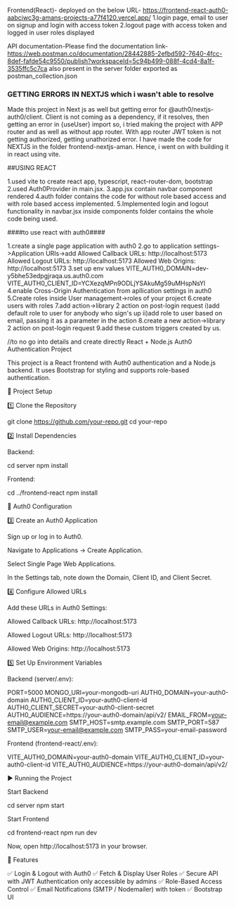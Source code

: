 Frontend(React)- deployed on the below URL-
https://frontend-react-auth0-aabciwc3g-amans-projects-a77f4120.vercel.app/
1.login page, email to user on signup and login with access token
2.logout page with access token and logged in user roles displayed

API documentation-Please find the documentation link- https://web.postman.co/documentation/28442885-2efbd592-7640-4fcc-8def-fafde54c9550/publish?workspaceId=5c94b499-088f-4cd4-8a1f-3535ffc5c7ca
also present in the server folder exported as postman_collection.json

### GETTING ERRORS IN NEXTJS which i wasn't able to resolve
Made this project in Next js as well but getting error for @auth0/nextjs-auth0/client. Client is not coming as a dependency, if it resolves, then getting an error in {useUser} import so, i tried making the project with APP router and as well as without app router. With app router JWT token is not getting authorized, getting unathorized error. I have made the code for NEXTJS in the folder frontend-nextjs-aman. Hence, i went on with building it in react using vite.

##USING REACT

1.used vite to create react app, typescript, react-router-dom, bootstrap
2.used Auth0Provider in main.jsx.
3.app.jsx contain navbar component rendered
4.auth folder contains the code for without role based access and with role based access implemented.
5.Implemented login and logout functionality in navbar.jsx inside components folder contains the whole code being used.

####to use react with auth0####

1.create a single page application with auth0
2.go to application settings->Application URIs->add 
Allowed Callback URLs: http://localhost:5173
Allowed Logout URLs: http://localhost:5173
Allowed Web Origins: http://localhost:5173
3.set up env values 
VITE_AUTH0_DOMAIN=dev-y5bhe53edpgjraqa.us.auth0.com
VITE_AUTH0_CLIENT_ID=YCXezqMPn9ODLjYSAkuMg59uMHspNsYl
4.enable Cross-Origin Authentication from apllication settings in auth0
5.Create roles inside User management->roles of your project
6.create users with roles
7.add action->library 2 action on post-login request 
  i)add default role to user for anybody who sign's up 
  ii)add role to user based on email, passing it as a parameter in the action
8.create a new action->library 2 action on post-login request
9.add these custom triggers created by us.


//to no go into details and create directly
React + Node.js Auth0 Authentication Project

This project is a React frontend with Auth0 authentication and a Node.js backend. It uses Bootstrap for styling and supports role-based authentication.

🚀 Project Setup

1️⃣ Clone the Repository

git clone https://github.com/your-repo.git
cd your-repo

2️⃣ Install Dependencies

Backend:

cd server
npm install

Frontend:

cd ../frontend-react
npm install

🔐 Auth0 Configuration

3️⃣ Create an Auth0 Application

Sign up or log in to Auth0.

Navigate to Applications → Create Application.

Select Single Page Web Applications.

In the Settings tab, note down the Domain, Client ID, and Client Secret.

4️⃣ Configure Allowed URLs

Add these URLs in Auth0 Settings:

Allowed Callback URLs: http://localhost:5173

Allowed Logout URLs: http://localhost:5173

Allowed Web Origins: http://localhost:5173

5️⃣ Set Up Environment Variables

Backend (server/.env):

PORT=5000
MONGO_URI=your-mongodb-uri
AUTH0_DOMAIN=your-auth0-domain
AUTH0_CLIENT_ID=your-auth0-client-id
AUTH0_CLIENT_SECRET=your-auth0-client-secret
AUTH0_AUDIENCE=https://your-auth0-domain/api/v2/
EMAIL_FROM=your-email@example.com
SMTP_HOST=smtp.example.com
SMTP_PORT=587
SMTP_USER=your-email@example.com
SMTP_PASS=your-email-password

Frontend (frontend-react/.env):

VITE_AUTH0_DOMAIN=your-auth0-domain
VITE_AUTH0_CLIENT_ID=your-auth0-client-id
VITE_AUTH0_AUDIENCE=https://your-auth0-domain/api/v2/

▶️ Running the Project

Start Backend

cd server
npm start

Start Frontend

cd frontend-react
npm run dev

Now, open http://localhost:5173 in your browser.

📌 Features

✅ Login & Logout with Auth0
✅ Fetch & Display User Roles
✅ Secure API with JWT Authentication only accessible by admins
✅ Role-Based Access Control
✅ Email Notifications (SMTP / Nodemailer) with token
✅ Bootstrap UI
